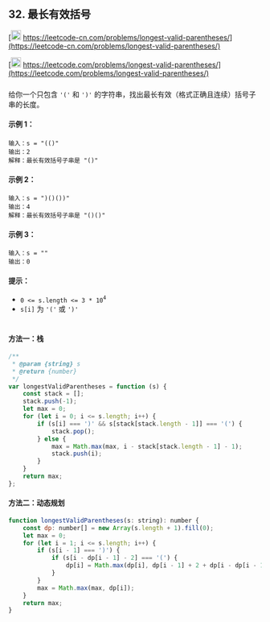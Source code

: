 ## 32. 最长有效括号

[<img src="https://static.leetcode-cn.com/cn-mono-assets/production/assets/logo-dark-cn.c42314a8.svg" height="20" /> https://leetcode-cn.com/problems/longest-valid-parentheses/](https://leetcode-cn.com/problems/longest-valid-parentheses/)

[<img src="https://assets.leetcode.com/static_assets/public/webpack_bundles/images/logo-dark.e99485d9b.svg" height="20"/> https://leetcode.com/problems/longest-valid-parentheses/](https://leetcode.com/problems/longest-valid-parentheses/)

###

给你一个只包含 `'('` 和 `')'` 的字符串，找出最长有效（格式正确且连续）括号子串的长度。

#### 示例 1：

```
输入：s = "(()"
输出：2
解释：最长有效括号子串是 "()"
```

#### 示例 2：

```
输入：s = ")()())"
输出：4
解释：最长有效括号子串是 "()()"
```

#### 示例 3：

```
输入：s = ""
输出：0
```

#### 提示：

-   `0 <= s.length <= 3 * 10`<sup>`4`</sup>
-   `s[i]` 为 `'('` 或 `')'`

#

#### 方法一：栈

```js
/**
 * @param {string} s
 * @return {number}
 */
var longestValidParentheses = function (s) {
    const stack = [];
    stack.push(-1);
    let max = 0;
    for (let i = 0; i <= s.length; i++) {
        if (s[i] === ')' && s[stack[stack.length - 1]] === '(') {
            stack.pop();
        } else {
            max = Math.max(max, i - stack[stack.length - 1] - 1);
            stack.push(i);
        }
    }
    return max;
};
```

#### 方法二：动态规划

```js
function longestValidParentheses(s: string): number {
    const dp: number[] = new Array(s.length + 1).fill(0);
    let max = 0;
    for (let i = 1; i <= s.length; i++) {
        if (s[i - 1] === ')') {
            if (s[i - dp[i - 1] - 2] === '(') {
                dp[i] = Math.max(dp[i], dp[i - 1] + 2 + dp[i - dp[i - 1] - 2]);
            }
        }
        max = Math.max(max, dp[i]);
    }
    return max;
}
```
